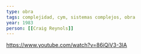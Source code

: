 ```yaml
---
type: obra
tags: complejidad, cym, sistemas complejos, obra
year: 1983
person: [[Craig Reynols]]
---
```


https://www.youtube.com/watch?v=86iQiV3-3IA